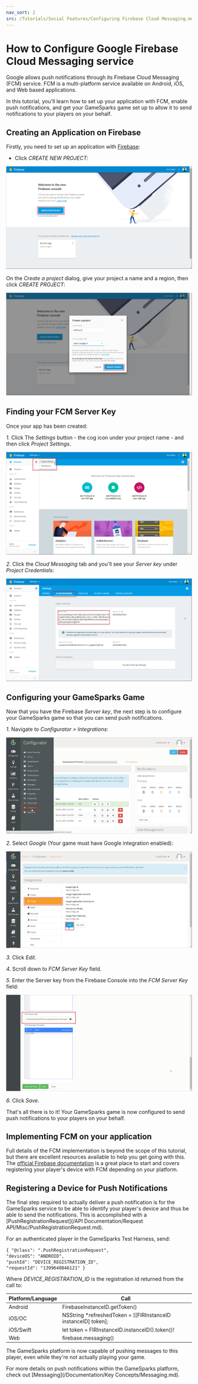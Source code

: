 ```yaml
---
nav_sort: 2
src: /Tutorials/Social Features/Configuring Firebase Cloud Messaging.md
---
```


# How to Configure Google Firebase Cloud Messaging service

Google allows push notifications through its Firebase Cloud Messaging (FCM) service. FCM is a multi-platform service available on Android, iOS, and Web based applications.

In this tutorial, you'll learn how to set up your application with FCM, enable push notifications, and get your GameSparks game set up to allow it to send notifications to your players on your behalf.

## Creating an Application on Firebase

Firstly, you need to set up an application with [Firebase](https://console.firebase.google.com/):
* Click *CREATE NEW PROJECT*:

![](img/FirebaseCM/1.png)

On the *Create a project* dialog, give your project a name and a region, then click *CREATE PROJECT*:

![](img/FirebaseCM/2.png)

## Finding your FCM Server Key  

Once your app has been created:

*1.* Click The *Settings* button - the cog icon under your project name - and then click *Project Settings*.

![](img/FirebaseCM/3.png)

*2.* Click the *Cloud Messaging* tab and you'll see your *Server key* under *Project Credentials*:

![](img/FirebaseCM/4.png)


## Configuring your GameSparks Game

Now that you have the Firebase *Server key*, the next step is to configure your GameSparks game so that you can send push notifications.

*1.* Navigate to *Configurator > Integrations*:

![](img/FirebaseCM/5.png)

*2.* Select *Google* (Your game must have Google integration enabled):

![](img/FirebaseCM/6.png)

*3.* Click *Edit*.

*4.* Scroll down to *FCM Server Key* field.

*5.* Enter the Server key from the Firebase Console into the *FCM Server Key* field:

![](img/FirebaseCM/7.png)

*6.* Click *Save*.

That's all there is to it! Your GameSparks game is now configured to send push notifications to your players on your behalf.

## Implementing FCM on your application

Full details of the FCM implementation is beyond the scope of this tutorial, but there are excellent resources available to help you get going with this. The [official Firebase documentation](https://firebase.google.com/docs/cloud-messaging) is a great place to start and covers registering your player's device with FCM depending on your platform.


## Registering a Device for Push Notifications

The final step required to actually deliver a push notification is for the GameSparks service to be able to identify your player's device and thus be able to send the notifications. This is accomplished with a [PushRegistrationRequest](/API Documentation/Request API/Misc/PushRegistrationRequest.md).

For an authenticated player in the GameSparks Test Harness, send:

```
{ "@class": ".PushRegistrationRequest",
"deviceOS": "ANDROID",
"pushId": "DEVICE_REGISTRATION_ID",
"requestId": "1399640846121" }

```

Where *DEVICE_REGISTRATION_ID* is the registration id returned from the call to:

| Platform/Language  | Call  |
|---|---|
| Android  |  FirebaseInstanceID.getToken() |
| iOS/OC  | NSString *refreshedToken = [[FIRInstanceID instanceID] token];  |
| iOS/Swift  | let token = FIRInstanceID.instanceID().token()!  |
| Web  | firebase.messaging()  |

The GameSparks platform is now capable of pushing messages to this player, even while they're not actually playing your game.

For more details on push notifications within the GameSparks platform, check out [Messaging](/Documentation/Key Concepts/Messaging.md).

